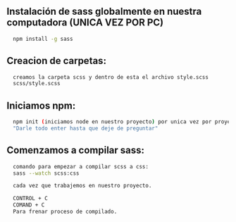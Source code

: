 

## Instalación de sass globalmente en nuestra computadora (UNICA VEZ POR PC) 
```bash
  npm install -g sass
```
   ## Creacion de carpetas:
```bash
  creamos la carpeta scss y dentro de esta el archivo style.scss
  scss/style.scss
``` 
## Iniciamos npm:

```bash
  npm init (iniciamos node en nuestro proyecto) por unica vez por proyecto.
  "Darle todo enter hasta que deje de preguntar" 
```
    
## Comenzamos a compilar sass:
```bash
  comando para empezar a compilar scss a css: 
  sass --watch scss:css 

  cada vez que trabajemos en nuestro proyecto.

  CONTROL + C  
  COMAND + C
  Para frenar proceso de compilado.
```